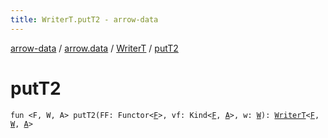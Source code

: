 ```yaml
---
title: WriterT.putT2 - arrow-data
---
```


[arrow-data](../../index.html) / [arrow.data](../index.html) / [WriterT](index.html) / [putT2](./put-t2.html)

# putT2

`fun <F, W, A> putT2(FF: Functor<`[`F`](put-t2.html#F)`>, vf: Kind<`[`F`](put-t2.html#F)`, `[`A`](put-t2.html#A)`>, w: `[`W`](put-t2.html#W)`): `[`WriterT`](index.html)`<`[`F`](put-t2.html#F)`, `[`W`](put-t2.html#W)`, `[`A`](put-t2.html#A)`>`